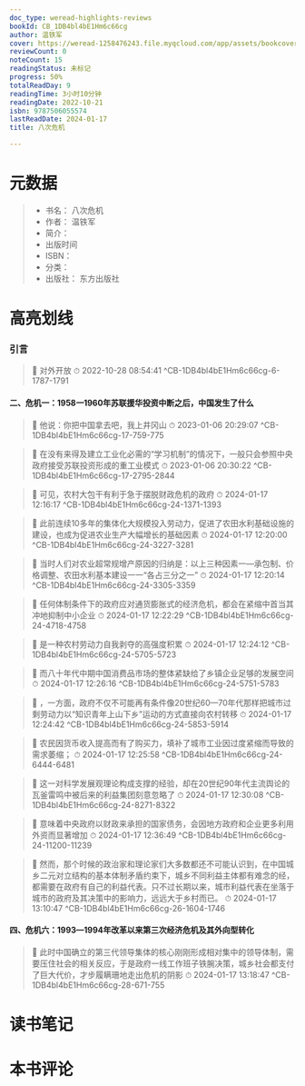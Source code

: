 ```yaml
---
doc_type: weread-highlights-reviews
bookId: CB_1DB4bl4bE1Hm6c66cg
author: 温铁军
cover: https://weread-1258476243.file.myqcloud.com/app/assets/bookcover/book_cover_default_imported_04.png
reviewCount: 0
noteCount: 15
readingStatus: 未标记
progress: 50%
totalReadDay: 9
readingTime: 3小时10分钟
readingDate: 2022-10-21
isbn: 9787506055574
lastReadDate: 2024-01-17
title: 八次危机

---
```

# 元数据
> - 书名： 八次危机
> - 作者： 温铁军
> - 简介： 
> - 出版时间 
> - ISBN： 
> - 分类： 
> - 出版社： 东方出版社


# 高亮划线

### 引言

> 📌 对外开放 
> ⏱ 2022-10-28 08:54:41 ^CB-1DB4bl4bE1Hm6c66cg-6-1787-1791

#### 二、危机一：1958一1960年苏联援华投资中断之后，中国发生了什么

> 📌 他说：你把中国拿去吧，我上井冈山 
> ⏱ 2023-01-06 20:29:07 ^CB-1DB4bl4bE1Hm6c66cg-17-759-775

> 📌 在没有来得及建立工业化必需的“学习机制”的情况下，一般只会参照中央政府接受苏联投资形成的重工业模式 
> ⏱ 2023-01-06 20:30:22 ^CB-1DB4bl4bE1Hm6c66cg-17-2795-2844



> 📌 可见，农村大包干有利于急于摆脱财政危机的政府 
> ⏱ 2024-01-17 12:16:17 ^CB-1DB4bl4bE1Hm6c66cg-24-1371-1393

> 📌 此前连续10多年的集体化大规模投入劳动力，促进了农田水利基础设施的建设，也成为促进农业生产大幅增长的基础因素 
> ⏱ 2024-01-17 12:20:00 ^CB-1DB4bl4bE1Hm6c66cg-24-3227-3281

> 📌 当时人们对农业超常规增产原因的归纳是：以上三种因素一—承包制、价格调整、农田水利基本建设一一“各占三分之一” 
> ⏱ 2024-01-17 12:20:14 ^CB-1DB4bl4bE1Hm6c66cg-24-3305-3359

> 📌 任何体制条件下的政府应对通货膨胀式的经济危机，都会在紧缩中首当其冲地抑制中小企业 
> ⏱ 2024-01-17 12:22:29 ^CB-1DB4bl4bE1Hm6c66cg-24-4718-4758

> 📌 是一种农村劳动力自我剥夺的高强度积累 
> ⏱ 2024-01-17 12:24:12 ^CB-1DB4bl4bE1Hm6c66cg-24-5705-5723

> 📌 而八十年代中期中国消费品市场的整体紧缺给了乡镇企业足够的发展空间 
> ⏱ 2024-01-17 12:26:16 ^CB-1DB4bl4bE1Hm6c66cg-24-5751-5783

> 📌 ，一方面，政府不仅不可能再有条件像20世纪60—70年代那样把城市过剩劳动力以“知识青年上山下乡”运动的方式直接向农村转移 
> ⏱ 2024-01-17 12:24:42 ^CB-1DB4bl4bE1Hm6c66cg-24-5853-5914

> 📌 农民因货币收入提高而有了购买力，填补了城市工业因过度紧缩而导致的需求萎缩； 
> ⏱ 2024-01-17 12:25:58 ^CB-1DB4bl4bE1Hm6c66cg-24-6444-6481

> 📌 这一对科学发展观理论构成支撑的经验，却在20世纪90年代主流舆论的瓦釜雷鸣中被后来的利益集团刻意忽略了 
> ⏱ 2024-01-17 12:30:08 ^CB-1DB4bl4bE1Hm6c66cg-24-8271-8322

> 📌 意味着中央政府以财政来承担的国家债务，会因地方政府和企业更多利用外资而显著增加 
> ⏱ 2024-01-17 12:36:49 ^CB-1DB4bl4bE1Hm6c66cg-24-11200-11239



> 📌 然而，那个时候的政治家和理论家们大多数都还不可能认识到，在中国城乡二元对立结构的基本体制矛盾约束下，城乡不同利益主体都有难念的经，都需要在政府有自己的利益代表。只不过长期以来，城市利益代表在坐落于城市的政府及其决策中的影响力，远远大于乡村而已。 
> ⏱ 2024-01-17 13:10:47 ^CB-1DB4bl4bE1Hm6c66cg-26-1604-1746

#### 四、危机六：1993—1994年改革以来第三次经济危机及其外向型转化

> 📌 此时中国确立的第三代领导集体的核心刚刚形成相对集中的领导体制，需要压住社会的相关反应，于是政府一线工作班子铁腕决策，城乡社会都支付了巨大代价，才步履瞒珊地走出危机的阴影 
> ⏱ 2024-01-17 13:18:47 ^CB-1DB4bl4bE1Hm6c66cg-28-671-755

# 读书笔记

# 本书评论
